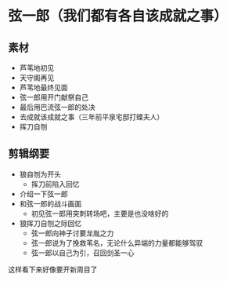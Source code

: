 # 弦一郎（我们都有各自该成就之事）
## 素材

- 芦苇地初见
- 天守阁再见
- 芦苇地最终见面
- 弦一郎用开门献祭自己
- 最后用巴流弦一郎的处决
- 去成就该成就之事（三年前平泉宅邸打蝶夫人）
- 挥刀自刎
## 剪辑纲要
* 狼自刎为开头
	* 挥刀前陷入回忆
* 介绍一下弦一郎
* 和弦一郎的战斗画面
	* 初见弦一郎用突刺转场吧，主要是也没啥好的
* 狼挥刀自刎之际回忆
	* 弦一郎向神子讨要龙胤之力
	* 弦一郎说为了挽救苇名，无论什么异端的力量都能够驾驭
	* 弦一郎以自己为引，召回剑圣一心

这样看下来好像要开新周目了
<!--stackedit_data:
eyJoaXN0b3J5IjpbLTE2NTQ1MDQ3NDVdfQ==
-->